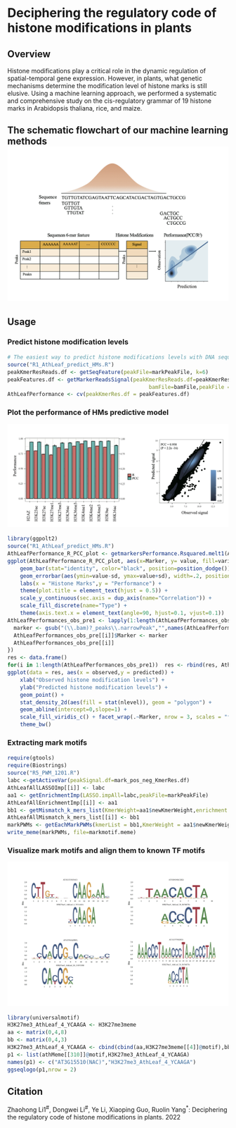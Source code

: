 # Deciphering the regulatory code of histone modifications in plants
## Overview
Histone modifications play a critical role in the dynamic regulation of spatial-temporal gene expression. 
However, in plants, what genetic mechanisms determine the modification level of histone marks is still elusive. 
Using a machine learning approach, we performed a systematic and comprehensive study on the cis-regulatory grammar of 19 histone marks in Arabidopsis thaliana, rice, and maize.

## The schematic flowchart of our machine learning methods <img src="Rcode/figures/flowchart.png" />





## Usage

### Predict histone modification levels
``` r
# The easiest way to predict histone modifications levels with DNA sequences using our R script:
source("R1_AthLeaf_predict_HMs.R")
peakKmerResReads.df <- getSeqFeature(peakFile=markPeakFile, k=6)
peakFeatures.df <- getMarkerReadsSignal(peakKmerResReads.df=peakKmerResReads.df,
                                             bamFile=bamFile,peakFile = markPeakFile)
AthLeafPerformance <- cv(peakKmerRes.df = peakFeatures.df)
```
### Plot the performance of HMs predictive model
 <img src="Rcode/figures/predictions.png" />

``` r
library(ggpolt2)
source("R1_AthLeaf_predict_HMs.R")
AthLeafPerformance_R_PCC_plot <- getmarkersPerformance.Rsquared.melt1(AthLeafPerformance_R_PCC)
ggplot(AthLeafPerformance_R_PCC_plot, aes(x=Marker, y= value, fill=variable)) + 
    geom_bar(stat="identity", color="black", position=position_dodge()) +
    geom_errorbar(aes(ymin=value-sd, ymax=value+sd), width=.2, position=position_dodge(.9)) +
    labs(x = "Histone Marks",y = "Performance") + 
    theme(plot.title = element_text(hjust = 0.5)) +
    scale_y_continuous(sec.axis = dup_axis(name="Correlation")) +
    scale_fill_discrete(name="Type") + 
    theme(axis.text.x = element_text(angle=90, hjust=0.1, vjust=0.1))
AthLeafPerformances_obs_pre1 <- lapply(1:length(AthLeafPerformances_obs_pre), function(i) {
  marker <- gsub("(\\.bam)?_peaks\\.narrowPeak","",names(AthLeafPerformances_obs_pre)[i])
  AthLeafPerformances_obs_pre[[i]]$Marker <- marker
  AthLeafPerformances_obs_pre[[i]]
})
res <- data.frame()
for(i in 1:length(AthLeafPerformances_obs_pre1))  res <- rbind(res, AthLeafPerformances_obs_pre1[[i]])
ggplot(data = res, aes(x = observed,y = predicted)) + 
    xlab("Observed histone modification levels") +
    ylab("Predicted histone modification levels") +
    geom_point() +
    stat_density_2d(aes(fill = stat(nlevel)), geom = "polygon") +
    geom_abline(intercept=0,slope=1) +
    scale_fill_viridis_c() + facet_wrap(.~Marker, nrow = 3, scales = "free") +
    theme_bw()
```
### Extracting mark motifs

``` r
require(gtools)
require(Biostrings)
source("R5_PWM_1201.R")
labc <-getActiveVar(peakSignal.df=mark_pos_neg_KmerRes.df)
AthLeafAllLASSOImp[[i]] <- labc
aa1 <- getEnrichmentImp(LASSO.impAll=labc,peakFile=markPeakFile)
AthLeafAllEnrichmentImp[[i]] <- aa1
bb1 <- getMismatch_k_mers_list(KmerWeight=aa1$newKmerWeight,enrichment.imp=aa1$EF1_df)
AthLeafAllMismatch_k_mers_list[[i]] <- bb1
markPWMs <- getEachMarkPWMs(kmerList = bb1,KmerWeight = aa1$newKmerWeight)
write_meme(markPWMs, file=markmotif.meme)
```
### Visualize mark motifs and align them to known TF motifs
<img src="Rcode/figures/motif.png" />

``` r
library(universalmotif)
H3K27me3_AthLeaf_4_YCAAGA <- H3K27me3meme
aa <- matrix(0,4,8)
bb <- matrix(0,4,3)
H3K27me3_AthLeaf_4_YCAAGA <- cbind(cbind(aa,H3K27me3meme[[4]]@motif),bb)
p1 <- list(athMeme[[310]]@motif,H3K27me3_AthLeaf_4_YCAAGA)
names(p1) <- c("AT3G15510(NAC)","H3K27me3_AthLeaf_4_YCAAGA")
ggseqlogo(p1,nrow = 2)
```

## Citation
Zhaohong Li1<sup>#</sup>, Dongwei Li<sup>#</sup>, Ye Li, Xiaoping Guo, Ruolin Yang<sup>*</sup>: Deciphering the regulatory code of histone modifications in plants. 2022
